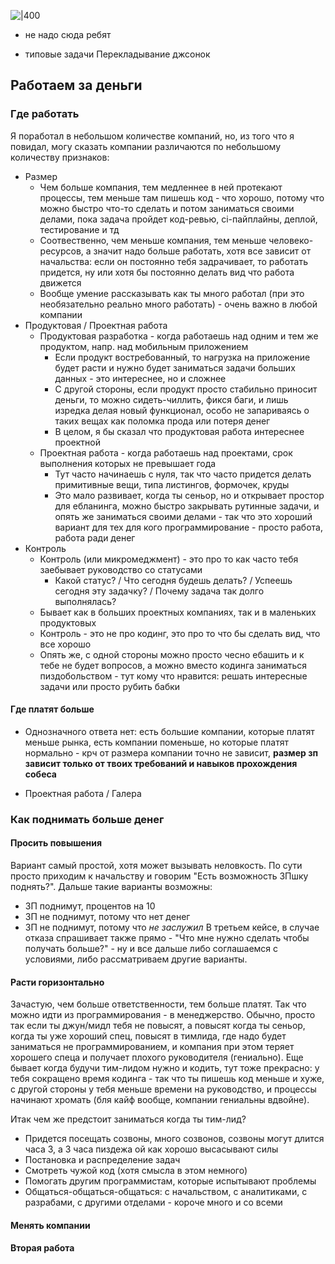 ![|400](_c0dd42c1-85a3-4676-a4e0-f476d6bfb7d1.jpeg)

- не надо сюда ребят 

- типовые задачи
Перекладывание джсонок 

## Работаем за деньги

### Где работать

Я поработал в небольшом количестве компаний, но, из того что я повидал, могу сказать компании различаются по небольшому количеству признаков:
- Размер
	- Чем больше компания, тем медленнее в ней протекают процессы, тем меньше там пишешь код - что хорошо, потому что можно быстро что-то сделать и потом заниматься своими делами, пока задача пройдет код-ревью, ci-пайплайны, деплой, тестирование и тд
	- Соотвественно, чем меньше компания, тем меньше человеко-ресурсов, а значит надо больше работать, хотя все зависит от начальства: если он постоянно тебя задрачивает, то работать придется, ну или хотя бы постоянно делать вид что работа движется
	- Вообще умение рассказывать как ты много работал (при это необязательно реально много работать) - очень важно в любой компании
- Продуктовая / Проектная работа
	- Продуктовая разработка - когда работаешь над одним и тем же продуктом, напр. над мобильным приложением
		- Если продукт востребованный, то нагрузка на приложение будет расти и нужно будет заниматься задачи больших данных - это интереснее, но и сложнее
		- С другой стороны, если продукт просто стабильно приносит деньги, то можно сидеть-чиллить, фикся баги, и лишь изредка делая новый функционал, особо не запариваясь о таких вещах как поломка прода или потеря денег
		- В целом, я бы сказал что продуктовая работа интереснее проектной
	- Проектная работа - когда работаешь над проектами, срок выполнения которых не превышает года
		- Тут часто начинаешь с нуля, так что часто придется делать примитивные вещи, типа листингов, формочек, круды
		- Это мало развивает, когда ты сеньор, но и открывает простор для ебланинга, можно быстро закрывать рутинные задачи, и опять же заниматься своими делами - так что это хороший вариант для тех для кого программирование - просто работа, работа ради денег
- Контроль
	- Контроль (или микромеджмент) - это про то как часто тебя заебывает руководство со статусами
		- Какой статус? / Что сегодня будешь делать? / Успеешь сегодня эту задачку? / Почему задача так долго выполнялась?
	- Бывает как в больших проектных компаниях, так и в маленьких продуктовых
	- Контроль - это не про кодинг, это про то что бы сделать вид, что все хорошо
	- Опять же, с одной стороны можно просто чесно ебашить и к тебе не будет вопросов, а можно вместо кодинга заниматься пиздобольством - тут кому что нравится: решать интересные задачи или просто рубить бабки

#### Где платят больше

- Однозначного ответа нет: есть большие компании, которые платят меньше рынка, есть компании поменьше, но которые платят нормально - крч от размера компании точно не зависит, **размер зп зависит только от твоих требований и навыков прохождения собеса**

- Проектная работа / Галера


### Как поднимать больше денег

#### Просить повышения

Вариант самый простой, хотя может вызывать неловкость. По сути просто приходим к начальству и говорим "Есть возможность ЗПшку поднять?". Дальше такие варианты возможны:
- ЗП поднимут, процентов на 10
- ЗП не поднимут, потому что нет денег
- ЗП не поднимут, потому что *не заслужил*
В третьем кейсе, в случае отказа спрашивает также прямо - "Что мне нужно сделать чтобы получать больше?" - ну и все дальше либо соглашаемся с условиями, либо рассматриваем другие варианты.
#### Расти горизонтально

Зачастую, чем больше ответственности, тем больше платят. Так что можно идти из программирования - в менеджерство. Обычно, просто так если ты джун/мидл тебя не повысят, а повысят когда ты сеньор, когда ты уже хороший спец, повысят в тимлида, где надо будет заниматься не программированием, и компания при этом теряет хорошего спеца и получает плохого руководителя (гениально). Еще бывает когда будучи тим-лидом нужно и кодить, тут тоже прекрасно: у тебя сокращено время кодинга - так что ты пишешь код меньше и хуже, с другой стороны у тебя меньше времени на руководство, и процессы начинают хромать (бля кайф вообще, компании гениальны вдвойне). 

Итак чем же предстоит заниматься когда ты тим-лид? 
- Придется посещать созвоны, много созвонов, созвоны могут длится часа 3, а 3 часа пиздежа ой как хорошо высасывают силы
- Постановка и распределение задач
- Смотреть чужой код (хотя смысла в этом немного)
- Помогать другим программистам, которые испытывают проблемы
- Общаться-общаться-общаться: с начальством, с аналитиками, с разрабами, с другими отделами - короче много и со всеми

#### Менять компании

#### Вторая работа

